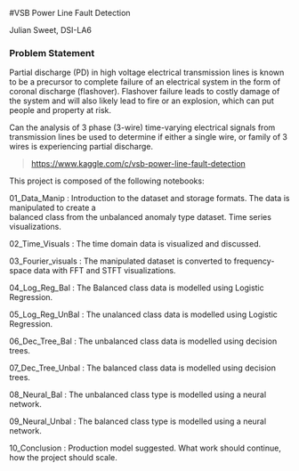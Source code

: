 #VSB Power Line Fault Detection

Julian Sweet, DSI-LA6

### Problem Statement

Partial discharge (PD) in high voltage electrical transmission lines is known to be a precursor to complete failure of an electrical system in the form of coronal discharge (flashover). Flashover failure leads to costly damage of the system and will also likely lead to fire or an explosion, which can put people and property at risk.

Can the analysis of 3 phase (3-wire) time-varying electrical signals from transmission lines be used to determine if either a single wire, or family of 3 wires is experiencing partial discharge. 

> https://www.kaggle.com/c/vsb-power-line-fault-detection

This project is composed of the following notebooks:

01_Data_Manip             : Introduction to the dataset and storage formats. The data is manipulated to create a   
                            balanced class from the unbalanced anomaly type dataset. Time series visualizations.

02_Time_Visuals           : The time domain data is visualized and discussed.

03_Fourier_visuals        : The manipulated dataset is converted to frequency-space data with FFT and STFT visualizations.

04_Log_Reg_Bal            : The Balanced class data is modelled using Logistic Regression.

05_Log_Reg_UnBal          : The unalanced class data is modelled using Logistic Regression.

06_Dec_Tree_Bal           : The unbalanced class data is modelled using decision trees.

07_Dec_Tree_Unbal         : The balanced class data is modelled using decision trees.

08_Neural_Bal             : The unbalanced class type is modelled using a neural network.

09_Neural_Unbal           : The balanced class type is modelled using a neural network.

10_Conclusion             : Production model suggested. What work should continue, how the project should scale. 
 







